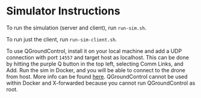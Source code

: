# Simulator Instructions

To run the simulation (server and client), run `run-sim.sh`.

To run just the client, run `run-sim-client.sh`.

To use QGroundControl, install it on your local machine and add a UDP connection with port `14557` and target host as localhost. This can be done by hitting the purple Q button in the top left, selecting Comm Links, and Add. Run the sim in Docker, and you will be able to connect to the drone from host. More info can be found [here](https://dev.px4.io/v1.9.0/en/test_and_ci/docker.html). QGroundControl cannot be used within Docker and X-forwarded because you cannot run QGroundControl as root.